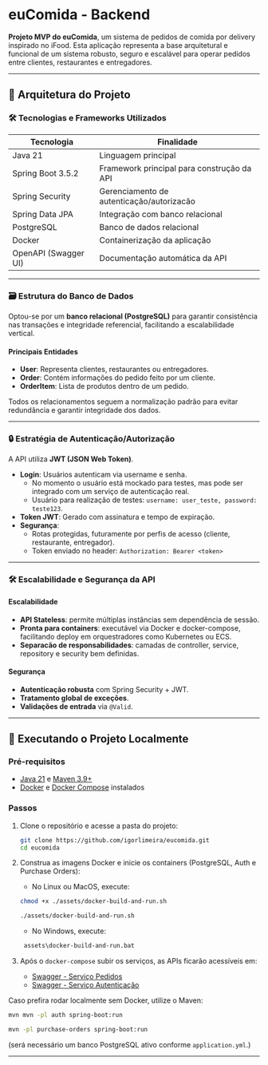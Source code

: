 # euComida - Backend

**Projeto MVP do euComida**, um sistema de pedidos de comida por delivery inspirado no iFood. Esta aplicação representa a base arquitetural e funcional de um sistema robusto, seguro e escalável para operar pedidos entre clientes, restaurantes e entregadores.

---

## 🤖 Arquitetura do Projeto

### 🛠️ Tecnologias e Frameworks Utilizados

| Tecnologia | Finalidade |
|------------|------------|
| Java 21 | Linguagem principal |
| Spring Boot 3.5.2 | Framework principal para construção da API |
| Spring Security | Gerenciamento de autenticação/autorizacão |
| Spring Data JPA | Integração com banco relacional |
| PostgreSQL | Banco de dados relacional |
| Docker | Containerização da aplicação |
| OpenAPI (Swagger UI) | Documentação automática da API |

---

### 🗃️ Estrutura do Banco de Dados

Optou-se por um **banco relacional (PostgreSQL)** para garantir consistência nas transações e integridade referencial, facilitando a escalabilidade vertical.

#### Principais Entidades

- **User**: Representa clientes, restaurantes ou entregadores.
- **Order**: Contém informações do pedido feito por um cliente.
- **OrderItem**: Lista de produtos dentro de um pedido.

Todos os relacionamentos seguem a normalização padrão para evitar redundância e garantir integridade dos dados.

---

### 🔒 Estratégia de Autenticação/Autorização

A API utiliza **JWT (JSON Web Token)**.

- **Login**: Usuários autenticam via username e senha.
  - No momento o usuário está mockado para testes, mas pode ser integrado com um serviço de autenticação real.
  - Usuário para realização de testes: `username: user_teste, password: teste123`.
- **Token JWT**: Gerado com assinatura e tempo de expiração.
- **Segurança**:
    - Rotas protegidas, futuramente por perfis de acesso (cliente, restaurante, entregador).
    - Token enviado no header: `Authorization: Bearer <token>`

---

### 🛠️ Escalabilidade e Segurança da API

#### Escalabilidade

- **API Stateless**: permite múltiplas instâncias sem dependência de sessão.
- **Pronta para containers**: executável via Docker e docker-compose, facilitando deploy em orquestradores como Kubernetes ou ECS.
- **Separacão de responsabilidades**: camadas de controller, service, repository e security bem definidas.

#### Segurança

- **Autenticação robusta** com Spring Security + JWT.
- **Tratamento global de exceções**.
- **Validações de entrada** via `@Valid`.

---

## 🚀 Executando o Projeto Localmente

### Pré-requisitos

- [Java 21](https://jdk.java.net/archive/) e [Maven 3.9+](https://maven.apache.org/)
- [Docker](https://www.docker.com/) e [Docker Compose](https://docs.docker.com/compose/) instalados

### Passos

1. Clone o repositório e acesse a pasta do projeto:
   ```bash
   git clone https://github.com/igorlimeira/eucomida.git
   cd eucomida
   ```
2. Construa as imagens Docker e inicie os containers (PostgreSQL, Auth e Purchase Orders):
    - No Linux ou MacOS, execute:
    ```bash 
   chmod +x ./assets/docker-build-and-run.sh
    ```
   
   ```bash
   ./assets/docker-build-and-run.sh
   ```
    - No Windows, execute:
   ```bash
    assets\docker-build-and-run.bat
    ```
3. Após o `docker-compose` subir os serviços, as APIs ficarão acessíveis em:
    - [Swagger - Serviço Pedidos](http://localhost:8080/swagger-ui/index.html#)
    - [Swagger - Serviço Autenticação](http://localhost:8081/swagger-ui/index.html#)

Caso prefira rodar localmente sem Docker, utilize o Maven:
```bash
mvn mvn -pl auth spring-boot:run
```
```bash
mvn -pl purchase-orders spring-boot:run
```
(será necessário um banco PostgreSQL ativo conforme `application.yml`.)

---
